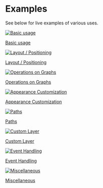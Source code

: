 # Examples

See below for live examples of various uses.

<div class="example-list">
<div class="example-item">

[![Basic usage](/examples/basic.png)](./basic)

[Basic usage](./basic)

</div>
<div class="example-item">

[![Layout / Positioning](/examples/layout.png)](./layout)

[Layout / Positioning](./layout)

</div>
<div class="example-item">

[![Operations on Graphs](/examples/operation.png)](./operation)

[Operations on Graphs](./operation)

</div>
<div class="example-item">

[![Appearance Customization](/examples/appearance.png)](./appearance)

[Appearance Customization](./appearance)

</div>
<div class="example-item">

[![Paths](/examples/paths.png)](./paths)

[Paths](./paths)

</div>
<div class="example-item">

[![Custom Layer](/examples/layer.png)](./layer)

[Custom Layer](./layer)

</div>
<div class="example-item">

[![Event Handling](/examples/event.png)](./event)

[Event Handling](./event)

</div>
<div class="example-item">

[![Miscellaneous](/examples/misc.png)](./misc)

[Miscellaneous](./misc)

</div>
</div>
